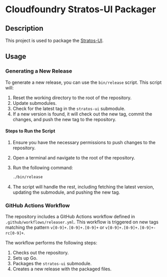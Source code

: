 # Cloudfoundry Stratos-UI Packager

## Description

This project is used to package the [Stratos-UI](https://github.com/cloudfoundry/stratos). 

## Usage

### Generating a New Release

To generate a new release, you can use the `bin/release` script. This script will:

1. Reset the working directory to the root of the repository.
3. Update submodules.
4. Check for the latest tag in the `stratos-ui` submodule.
5. If a new version is found, it will check out the new tag, commit the changes, and push the new tag to the repository.

#### Steps to Run the Script

1. Ensure you have the necessary permissions to push changes to the repository.
2. Open a terminal and navigate to the root of the repository.
3. Run the following command:

    ```bash
    ./bin/release
    ```

4. The script will handle the rest, including fetching the latest version, updating the submodule, and pushing the new tag.

### GitHub Actions Workflow

The repository includes a GitHub Actions workflow defined in `.github/workflows/releaser.yml`. This workflow is triggered on new tags matching the pattern `v[0-9]+.[0-9]+.[0-9]+` or `v[0-9]+.[0-9]+.[0-9]+-rc[0-9]+`.

The workflow performs the following steps:

1. Checks out the repository.
2. Sets up Go.
3. Packages the `stratos-ui` submodule.
4. Creates a new release with the packaged files.